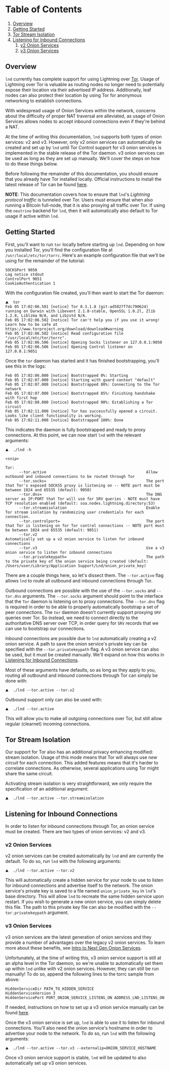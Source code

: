 # Table of Contents
1. [Overview](#overview)
2. [Getting Started](#getting-started)
3. [Tor Stream Isolation](#tor-stream-isolation)
4. [Listening for Inbound Connections](#listening-for-inbound-connections)
	1. [v2 Onion Services](#v2-onion-services)
	2. [v3 Onion Services](#v3-onion-services)

## Overview

`lnd` currently has complete support for using Lightning over
[Tor](https://www.torproject.org/). Usage of Lightning over Tor is valuable as
routing nodes no longer need to potentially expose their location via their
advertised IP address. Additionally, leaf nodes can also protect their location
by using Tor for anonymous networking to establish connections.

With widespread usage of Onion Services within the network, concerns about the
difficulty of proper NAT traversal are alleviated, as usage of Onion Services
allows nodes to accept inbound connections even if they're behind a NAT.

At the time of writing this documentation, `lnd` supports both types of onion
services: v2 and v3. However, only v2 onion services can automatically be
created and set up by `lnd` until Tor Control support for v3 onion services is
implemented in the stable release of the Tor daemon. v3 onion services can be
used as long as they are set up manually. We'll cover the steps on how to do
these things below.

Before following the remainder of this documentation, you should ensure that
you already have Tor installed locally. Official instructions to install the
latest release of Tor can be found
[here](https://www.torproject.org/docs/tor-doc-unix.html.en).

**NOTE**: This documentation covers how to ensure that `lnd`'s _Lightning
protocol traffic_ is tunneled over Tor. Users must ensure that when also running
a Bitcoin full-node, that it is also proxying all traffic over Tor. If using the
`neutrino` backend for `lnd`, then it will automatically also default to Tor
usage if active within `lnd`.

## Getting Started

First, you'll want to run `tor` locally before starting up `lnd`. Depending on
how you installed Tor, you'll find the configuration file at
`/usr/local/etc/tor/torrc`. Here's an example configuration file that we'll be
using for the remainder of the tutorial:
```
SOCKSPort 9050
Log notice stdout
ControlPort 9051
CookieAuthentication 1
```

With the configuration file created, you'll then want to start the Tor daemon:
```
⛰  tor
Feb 05 17:02:06.501 [notice] Tor 0.3.1.8 (git-ad5027f7dc790624) running on Darwin with Libevent 2.1.8-stable, OpenSSL 1.0.2l, Zlib 1.2.8, Liblzma N/A, and Libzstd N/A.
Feb 05 17:02:06.502 [notice] Tor can't help you if you use it wrong! Learn how to be safe at https://www.torproject.org/download/download#warning
Feb 05 17:02:06.502 [notice] Read configuration file "/usr/local/etc/tor/torrc".
Feb 05 17:02:06.506 [notice] Opening Socks listener on 127.0.0.1:9050
Feb 05 17:02:06.506 [notice] Opening Control listener on 127.0.0.1:9051
```

Once the `tor` daemon has started and it has finished bootstrapping, you'll see this in the logs:
```
Feb 05 17:02:06.000 [notice] Bootstrapped 0%: Starting
Feb 05 17:02:07.000 [notice] Starting with guard context "default"
Feb 05 17:02:07.000 [notice] Bootstrapped 80%: Connecting to the Tor network
Feb 05 17:02:07.000 [notice] Bootstrapped 85%: Finishing handshake with first hop
Feb 05 17:02:08.000 [notice] Bootstrapped 90%: Establishing a Tor circuit
Feb 05 17:02:11.000 [notice] Tor has successfully opened a circuit. Looks like client functionality is working.
Feb 05 17:02:11.000 [notice] Bootstrapped 100%: Done
```

This indicates the daemon is fully bootstrapped and ready to proxy connections.
At this point, we can now start `lnd` with the relevant arguments:

```
⛰  ./lnd -h

<snip>

Tor:
      --tor.active                                            Allow outbound and inbound connections to be routed through Tor
      --tor.socks=                                            The port that Tor's exposed SOCKS5 proxy is listening on -- NOTE port must be between 1024 and 65535 (default: 9050)
      --tor.dns=                                              The DNS server as IP:PORT that Tor will use for SRV queries - NOTE must have TCP resolution enabled (default: soa.nodes.lightning.directory:53)
      --tor.streamisolation                                   Enable Tor stream isolation by randomizing user credentials for each connection.
      --tor.controlport=                                      The port that Tor is listening on for Tor control connections -- NOTE port must be between 1024 and 65535 (default: 9051)
      --tor.v2                                                Automatically set up a v2 onion service to listen for inbound connections
      --tor.v3                                                Use a v3 onion service to listen for inbound connections
      --tor.privatekeypath=                                   The path to the private key of the onion service being created (default: /Users/user/Library/Application Support/Lnd/onion_private_key)
```

There are a couple things here, so let's dissect them. The `--tor.active` flag
allows `lnd` to route all outbound and inbound connections through Tor.

Outbound connections are possible with the use of the `--tor.socks` and
`--tor.dns` arguments. The `--tor.socks` argument should point to the interface
that the `Tor` daemon is listening on to proxy connections. The `--tor.dns` flag
is required in order to be able to properly automatically bootstrap a set of
peer connections. The `tor` daemon doesn't currently support proxying `SRV`
queries over Tor. So instead, we need to connect directly to the authoritative
DNS server over TCP, in order query for `SRV` records that we can use to
bootstrap our connections.

Inbound connections are possible due to `lnd` automatically creating a v2 onion
service. A path to save the onion service's private key can be specified with
the `--tor.privatekeypath` flag. A v3 onion service can also be used, but it
must be created manually. We'll expand on how this works in [Listening for
Inbound Connections](#listening-for-inbound-connections).

Most of these arguments have defaults, so as long as they apply to you, routing
all outbound and inbound connections through Tor can simply be done with:
```shell
⛰  ./lnd --tor.active --tor.v2
```

Outbound support only can also be used with:
```shell
⛰  ./lnd --tor.active
```

This will allow you to make all outgoing connections over Tor, but still allow
regular (clearnet) incoming connections.

## Tor Stream Isolation

Our support for Tor also has an additional privacy enhancing modified: stream
isolation. Usage of this mode means that Tor will always use  _new circuit_ for
each connection. This added features means that it's harder to correlate
connections. As otherwise, several applications using Tor might share the same
circuit.

Activating stream isolation is very straightforward, we only require the
specification of an additional argument:
```
⛰  ./lnd --tor.active --tor.streamisolation
```

## Listening for Inbound Connections

In order to listen for inbound connections through Tor, an onion service must be
created. There are two types of onion services: v2 and v3.

### v2 Onion Services

v2 onion services can be created automatically by `lnd` and are currently the
default. To do so, run `lnd` with the following arguments:
```
⛰  ./lnd --tor.active --tor.v2
```

This will automatically create a hidden service for your node to use to listen
for inbound connections and advertise itself to the network. The onion service's
private key is saved to a file named `onion_private_key` in `lnd`'s base
directory. This will allow `lnd` to recreate the same hidden service upon
restart. If you wish to generate a new onion service, you can simply delete this
file. The path to this private key file can also be modified with the
`--tor.privatekeypath` argument.

### v3 Onion Services

v3 onion services are the latest generation of onion services and they provide a
number of advantages over the legacy v2 onion services. To learn more about
these benefits, see [Intro to Next Gen Onion Services](https://trac.torproject.org/projects/tor/wiki/doc/NextGenOnions).

Unfortunately, at the time of writing this, v3 onion service support is still
at an alpha level in the Tor daemon, so we're unable to automatically set them
up within `lnd` unlike with v2 onion services. However, they can still be run
manually! To do so, append the following lines to the torrc sample from above:
```
HiddenServiceDir PATH_TO_HIDDEN_SERVICE
HiddenServiceVersion 3
HiddenServicePort PORT_ONION_SERVICE_LISTENS_ON ADDRESS_LND_LISTENS_ON
```

If needed, instructions on how to set up a v3 onion service manually can be
found [here](https://trac.torproject.org/projects/tor/wiki/doc/NextGenOnions#Howtosetupyourownprop224service).

Once the v3 onion service is set up, `lnd` is able to use it to listen for
inbound connections. You'll also need the onion service's hostname in order to
advertise your node to the network. To do so, run `lnd` with the following
arguments:
```
⛰  ./lnd --tor.active --tor.v3 --externalip=ONION_SERVICE_HOSTNAME
```

Once v3 onion service support is stable, `lnd` will be updated to also
automatically set up v3 onion services.
